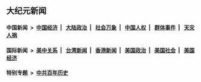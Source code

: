 ## 大纪元新闻

#### 中国新闻 &nbsp;>&nbsp; [中国经济](indexes/ncid283/README.md?04202045) &nbsp;| &nbsp; [大陆政治](indexes/ncid277/README.md?04202045) &nbsp;| &nbsp; [社会万象](indexes/ncid282/README.md?04202045) &nbsp;| &nbsp; [中国人权](indexes/ncid278/README.md?04202045) &nbsp;| &nbsp; [群体事件](indexes/ncid279/README.md?04202045) &nbsp;| &nbsp; [天灾人祸](indexes/ncid280/README.md?04202045)

#### 国际新闻 &nbsp;>&nbsp; [美中关系](indexes/nf1412576/README.md?04202045) &nbsp;| &nbsp; [台湾新闻](indexes/ncid1349361/README.md?04202045) &nbsp;| &nbsp; [香港新闻](indexes/ncid1349362/README.md?04202045) &nbsp;| &nbsp; [美国政治](indexes/ncid1078159/README.md?04202045) &nbsp;| &nbsp; [美国社会](indexes/ncid1078160/README.md?04202045) &nbsp;| &nbsp; [美国经济](indexes/ncid1078158/README.md?04202045)

#### 特别专题 &nbsp;>&nbsp; [中共百年历史](https://github.com/epoch-news/epoch-special/blob/master/README.md?04202045)  
